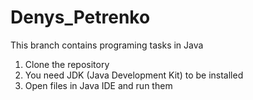 # Denys_Petrenko
This branch contains programing tasks in Java 

1. Clone the repository
  2. You need JDK (Java Development Kit) to be installed
  3. Open files in Java IDE and run them
